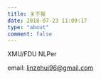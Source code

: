 ```yaml
---
title: 关于我
date: 2018-07-23 11:09:17
type: "about"
comment: false
---
```


XMU/FDU NLPer

email: linzehui96@gmail.com
